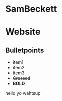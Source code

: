 # SamBeckett
# Website

## Bulletpoints
- item1
- item2
- item3
- ~~Crossed~~
- **BOLD**

hello
yo
wahtsup
